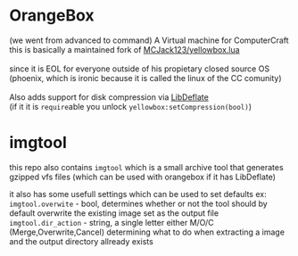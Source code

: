 # OrangeBox
(we went from advanced to command)
A Virtual machine for ComputerCraft<br>
this is basically a maintained fork of [MCJack123/yellowbox.lua](https://gist.github.com/MCJack123/e634347fe7a3025d19d9f7fcf7e01c24)<br>
<br>
since it is EOL for everyone outside of his propietary closed source OS (phoenix, which is ironic because it is called the linux of the CC comunity)<br>
<br>
Also adds support for disk compression via [LibDeflate](https://github.com/MCJack123/CC-Archive/#libdeflate)<br>
(if it it is `require`able you unlock `yellowbox:setCompression(bool)`)<br>

# imgtool
this repo also contains `imgtool` which is a small archive tool that generates gzipped vfs files (which can be used with orangebox if it has LibDeflate)

it also has some usefull settings which can be used to set defaults ex:
`imgtool.overwite` - bool, determines whether or not the tool should by default overwrite the existing image set as the output file
`imgtool.dir_action` - string, a single letter either M/O/C (Merge,Overwrite,Cancel) determining what to do when extracting a image and the output directory allready exists